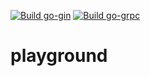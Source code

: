 [![Build go-gin](https://github.com/braden0236/playground/actions/workflows/go-gin.yaml/badge.svg?branch=main)](https://github.com/braden0236/playground/actions/workflows/go-gin.yaml)
[![Build go-grpc](https://github.com/braden0236/playground/actions/workflows/go-grpc.yaml/badge.svg?branch=main)](https://github.com/braden0236/playground/actions/workflows/go-grpc.yaml)

# playground

